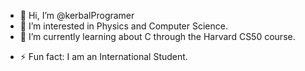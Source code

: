 - 👋 Hi, I’m @kerbalProgramer
- 👀 I’m interested in Physics and Computer Science.
- 🌱 I’m currently learning about C through the Harvard CS50 course.
<!--- 💞️ I’m looking to collaborate on ...
- 📫 How to reach me ...
- 😄 Pronouns: ...-->
- ⚡ Fun fact: I am an International Student.

<!---
kerbalProgramer/kerbalProgramer is a ✨ special ✨ repository because its `README.md` (this file) appears on your GitHub profile.
You can click the Preview link to take a look at your changes.
--->
